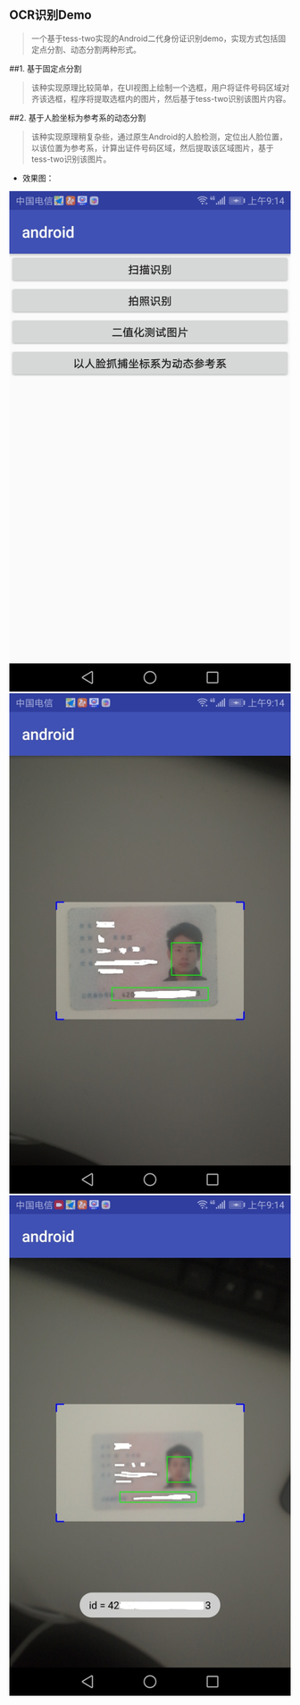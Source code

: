 ## OCR识别Demo ##
  
	

> 一个基于tess-two实现的Android二代身份证识别demo，实现方式包括固定点分割、动态分割两种形式。


##1. 基于固定点分割

> 该种实现原理比较简单，在UI视图上绘制一个选框，用户将证件号码区域对齐该选框，程序将提取选框内的图片，然后基于tess-two识别该图片内容。

##2. 基于人脸坐标为参考系的动态分割

> 该种实现原理稍复杂些，通过原生Android的人脸检测，定位出人脸位置，以该位置为参考系，计算出证件号码区域，然后提取该区域图片，基于tess-two识别该图片。



- 效果图：

![截图1](picture/pic_1.jpg)
![截图1](picture/pic_2.jpg)
![截图1](picture/pic_3.jpg)